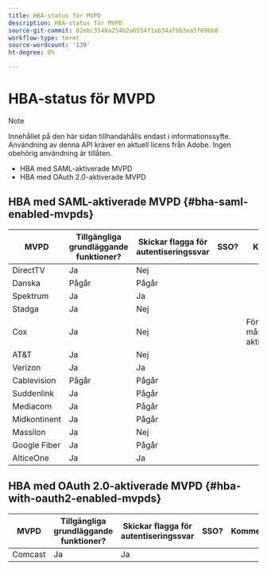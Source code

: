 ```yaml
---
title: HBA-status för MVPD
description: HBA-status för MVPD
source-git-commit: 02ebc3548a254b2a6554f1ab34afbb3ea5f09bb8
workflow-type: tm+mt
source-wordcount: '139'
ht-degree: 0%

---
```


# HBA-status för MVPD

>[!NOTE]
>
>Innehållet på den här sidan tillhandahålls endast i informationssyfte. Användning av denna API kräver en aktuell licens från Adobe. Ingen obehörig användning är tillåten.


* HBA med SAML-aktiverade MVPD
* HBA med OAuth 2.0-aktiverade MVPD


## HBA med SAML-aktiverade MVPD {#bha-saml-enabled-mvpds}

| MVPD | Tillgängliga grundläggande funktioner? | Skickar flagga för autentiseringssvar | SSO? | Kommentar |
|---|---|---|---|---|
| DirectTV | Ja | Nej |      |                                      |
| Danska | Pågår | Pågår |      |                                      |
| Spektrum | Ja | Ja |      |                                      |
| Stadga | Ja | Nej |      |                                      |
| Cox | Ja | Nej |      | Föräldrakontroll måste aktiveras |
| AT&amp;T | Ja | Nej |      |                                      |
| Verizon | Ja | Ja |      |                                      |
| Cablevision | Pågår | Pågår |      |                                      |
| Suddenlink | Ja | Pågår |      |                                      |
| Mediacom | Ja | Pågår |      |                                      |
| Midkontinent | Ja | Pågår |      |                                      |
| Massilon | Ja | Nej |      |                                      |
| Google Fiber | Ja | Pågår |      |                                      |
| AlticeOne | Ja | Ja |      |                                      |


## HBA med OAuth 2.0-aktiverade MVPD {#hba-with-oauth2-enabled-mvpds}

| MVPD | Tillgängliga grundläggande funktioner? | Skickar flagga för autentiseringssvar | SSO? | Kommentar |
|---|---|---|---|---|
| Comcast | Ja | Ja | | |
